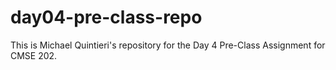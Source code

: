 # day04-pre-class-repo
This is Michael Quintieri's repository for the Day 4 Pre-Class Assignment for CMSE 202.
